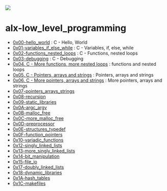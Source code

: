 ![](https://miro.medium.com/max/540/1*ZCZCLhtWeqc5zE9P32hc7Q.gif)
# alx-low_level_programming

- [0x00-hello_world](./0x00-hello_world/) : C - Hello, World
- [0x01-variables_if_else_while](./0x01-variables_if_else_while/) : C - Variables, if, else, while
- [0x02-functions_nested_loops](./0x02-functions_nested_loops/) : C - Functions, nested loops
- [0x03-debugging](./0x03-debugging/) : C - Debugging
- [0x04. C - More functions, more nested loops](./0x04-more_functions_nested_loops/) : functions and nested loops
- [0x05. C - Pointers, arrays and strings](./0x05-pointers_arrays_strings/) : Pointers, arrays and strings
- [0x06. C - More pointers, arrays and strings](0x06-pointers_arrays_strings/0-strcat.c) : More pointers, arrays and strings
- [0x07-pointers_arrays_strings](./0x07-pointers_arrays_strings/)
- [0x08-recursion](./0x08-recursion/)
- [0x09-static_libraries](./0x09-static_libraries/)
- [0x0A-argc_argv](./0x0A-argc_argv/)
- [0x0B-malloc_free](./0x0B-malloc_free/)
- [0x0C-more_malloc_free](./0x0C-more_malloc_free/)
- [0x0D-preprocessor](./0x0D-preprocessor/)
- [0x0E-structures_typedef](./0x0E-structures_typedef/)
- [0x0F-function_pointers](./0x0F-function_pointers/)
- [0x10-variadic_functions](./0x10-variadic_functions/)
- [0x12-singly_linked_lists](./0x12-singly_linked_lists/)
- [0x13-more_singly_linked_lists](./0x13-more_singly_linked_lists/)
- [0x14-bit_manipulation](./0x14-bit_manipulation/)
- [0x15-file_io](./0x15-file_io/)
- [0x17-doubly_linked_lists](./0x17-doubly_linked_lists/)
- [0x18-dynamic_libraries](./0x18-dynamic_libraries/)
- [0x1A-hash_tables](./0x1A-hash_tables/)
- [0x1C-makefiles](./0x1C-makefiles/)
